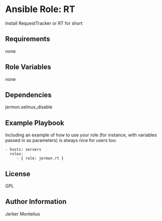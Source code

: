 Ansible Role: RT
=========

Install RequestTracker or RT for short

Requirements
------------

none

Role Variables
--------------

none

Dependencies
------------

jermon.selinux_disable

Example Playbook
----------------

Including an example of how to use your role (for instance, with variables passed in as parameters) is always nice for users too:

    - hosts: servers
      roles:
         - { role: jermon.rt }

License
-------

GPL

Author Information
------------------

Jerker Montelius
